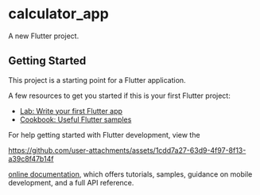 # calculator_app

A new Flutter project.

## Getting Started

This project is a starting point for a Flutter application.

A few resources to get you started if this is your first Flutter project:

- [Lab: Write your first Flutter app](https://docs.flutter.dev/get-started/codelab)
- [Cookbook: Useful Flutter samples](https://docs.flutter.dev/cookbook)

For help getting started with Flutter development, view the

https://github.com/user-attachments/assets/1cdd7a27-63d9-4f97-8f13-a39c8f47b14f


[online documentation](https://docs.flutter.dev/), which offers tutorials,
samples, guidance on mobile development, and a full API reference.
